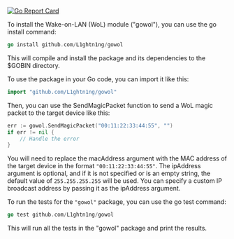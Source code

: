 [![Go Report Card](https://goreportcard.com/badge/github.com/L1ghtn1ng/gowol)](https://goreportcard.com/report/github.com/L1ghtn1ng/gowol)

To install the Wake-on-LAN (WoL) module ("gowol"), you can use the go install command:
```go
go install github.com/L1ghtn1ng/gowol
```
This will compile and install the package and its dependencies to the $GOBIN directory.

To use the package in your Go code, you can import it like this:
```go
import "github.com/L1ghtn1ng/gowol"
```
Then, you can use the SendMagicPacket function to send a WoL magic packet to the target device like this:
```go
err := gowol.SendMagicPacket("00:11:22:33:44:55", "")
if err != nil {
	// Handle the error
}
```

You will need to replace the macAddress argument with the MAC address of the target device in the format ``"00:11:22:33:44:55"``. The ipAddress argument is optional, and if it is not specified or is an empty string, the default value of ``255.255.255.255`` will be used. You can specify a custom IP broadcast address by passing it as the ipAddress argument.

To run the tests for the ``"gowol"`` package, you can use the go test command:
```go
go test github.com/L1ghtn1ng/gowol
```
This will run all the tests in the "gowol" package and print the results.

